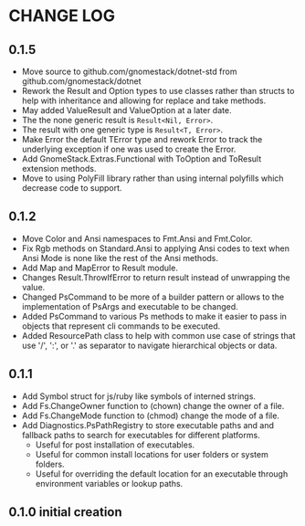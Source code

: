 # CHANGE LOG

## 0.1.5

- Move source to github.com/gnomestack/dotnet-std from github.com/gnomestack/dotnet
- Rework the Result and Option types to use classes rather than structs to help with
  inheritance and allowing for replace and take methods.
- May added ValueResult and ValueOption at a later date.
- The the none generic result is `Result<Nil, Error>`.
- The result with one generic type is `Result<T, Error>`.
- Make Error the default TError type and rework Error to track
  the underlying exception if one was used to create the Error.
- Add GnomeStack.Extras.Functional with ToOption and ToResult extension
  methods.
- Move to using PolyFill library rather than using internal polyfills
  which decrease code to support.

## 0.1.2

- Move Color and Ansi namespaces to Fmt.Ansi and Fmt.Color.
- Fix Rgb methods on Standard.Ansi to applying Ansi codes to text when Ansi
  Mode is none like the rest of the Ansi methods.
- Add Map and MapError to Result module.
- Changes Result.ThrowIfError to return result instead of unwrapping
  the value.
- Changed PsCommand to be more of a builder pattern or allows to
  the implementation of PsArgs and executable to be changed.
- Added PsCommand to various Ps methods to make it easier to pass in
  objects that represent cli commands to be executed.
- Added ResourcePath class to help with common use case of strings
  that use '/', ':', or '.' as separator to navigate hierarchical
  objects or data.  

## 0.1.1

- Add Symbol struct for js/ruby like symbols of interned strings.
- Add Fs.ChangeOwner function to (chown) change the owner of a file.
- Add Fs.ChangeMode function to (chmod) change the mode of a file.
- Add Diagnostics.PsPathRegistry to store executable paths and
  and fallback paths to search for executables for different platforms.
  - Useful for post installation of executables.
  - Useful for common install locations for user folders or system folders.
  - Useful for overriding the default location for an executable through
    environment variables or lookup paths.

## 0.1.0 initial creation
